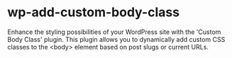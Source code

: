 # wp-add-custom-body-class
Enhance the styling possibilities of your WordPress site with the 'Custom Body Class' plugin. This plugin allows you to dynamically add custom CSS classes to the &lt;body> element based on post slugs or current URLs.
